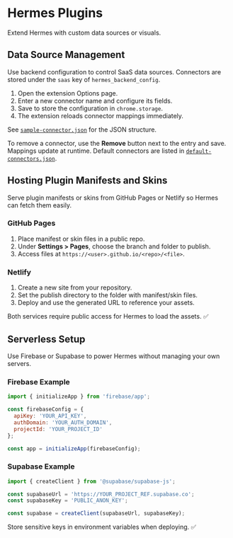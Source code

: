# Hermes Plugins

Extend Hermes with custom data sources or visuals.

## Data Source Management

Use backend configuration to control SaaS data sources. Connectors are stored under the `saas` key of `hermes_backend_config`.

1. Open the extension Options page.
2. Enter a new connector name and configure its fields.
3. Save to store the configuration in `chrome.storage`.
4. The extension reloads connector mappings immediately.

See [`sample-connector.json`](./sample-connector.json) for the JSON structure.

To remove a connector, use the **Remove** button next to the entry and save. Mappings update at runtime. Default connectors are listed in [`default-connectors.json`](./default-connectors.json).

## Hosting Plugin Manifests and Skins

Serve plugin manifests or skins from GitHub Pages or Netlify so Hermes can fetch them easily.

### GitHub Pages
1. Place manifest or skin files in a public repo.
2. Under **Settings > Pages**, choose the branch and folder to publish.
3. Access files at `https://<user>.github.io/<repo>/<file>`.

### Netlify
1. Create a new site from your repository.
2. Set the publish directory to the folder with manifest/skin files.
3. Deploy and use the generated URL to reference your assets.

Both services require public access for Hermes to load the assets. ✅

## Serverless Setup

Use Firebase or Supabase to power Hermes without managing your own servers.

### Firebase Example
```js
import { initializeApp } from 'firebase/app';

const firebaseConfig = {
  apiKey: 'YOUR_API_KEY',
  authDomain: 'YOUR_AUTH_DOMAIN',
  projectId: 'YOUR_PROJECT_ID'
};

const app = initializeApp(firebaseConfig);
```

### Supabase Example
```js
import { createClient } from '@supabase/supabase-js';

const supabaseUrl = 'https://YOUR_PROJECT_REF.supabase.co';
const supabaseKey = 'PUBLIC_ANON_KEY';

const supabase = createClient(supabaseUrl, supabaseKey);
```

Store sensitive keys in environment variables when deploying. ✅
